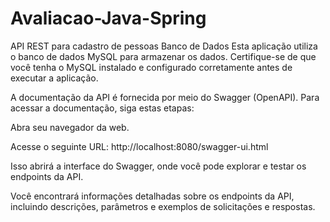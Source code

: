 # Avaliacao-Java-Spring
API REST para cadastro de pessoas
Banco de Dados
Esta aplicação utiliza o banco de dados MySQL para armazenar os dados. Certifique-se de que você tenha o MySQL instalado e configurado corretamente antes de executar a aplicação.

A documentação da API é fornecida por meio do Swagger (OpenAPI). Para acessar a documentação, siga estas etapas:

Abra seu navegador da web.

Acesse o seguinte URL: http://localhost:8080/swagger-ui.html

Isso abrirá a interface do Swagger, onde você pode explorar e testar os endpoints da API.

Você encontrará informações detalhadas sobre os endpoints da API, incluindo descrições, parâmetros e exemplos de solicitações e respostas.
